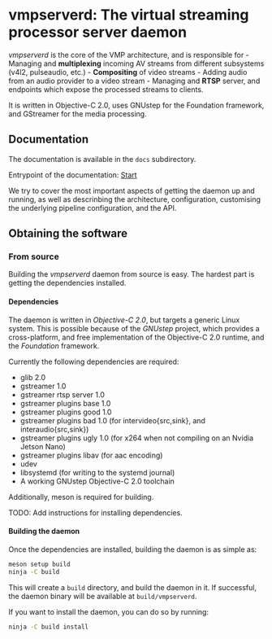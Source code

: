 # vmpserverd: The virtual streaming processor server daemon

_vmpserverd_ is the core of the VMP architecture, and is responsible for -
Managing and **multiplexing** incoming AV streams from different subsystems
(v4l2, pulseaudio, etc.) - **Compositing** of video streams - Adding audio from
an audio provider to a video stream - Managing and **RTSP** server, and
endpoints which expose the processed streams to clients.

It is written in Objective-C 2.0, uses GNUstep for the Foundation framework, and
GStreamer for the media processing.

## Documentation
The documentation is available in the `docs` subdirectory.

Entrypoint of the documentation: [Start](docs/start.md)

We try to cover the most important aspects of getting the daemon up and running,
as well as descrinbing the architecture, configuration, customising the underlying
pipeline configuration, and the API.

## Obtaining the software

### From source

Building the _vmpserverd_ daemon from source is easy. The hardest part is getting
the dependencies installed.

#### Dependencies
The daemon is written in _Objective-C 2.0_, but targets a generic Linux system.
This is possible because of the _GNUstep_ project, which provides a
cross-platform, and free implementation of the Objective-C 2.0 runtime, and the
_Foundation_ framework.

Currently the following dependencies are required:
- glib 2.0
- gstreamer 1.0
- gstreamer rtsp server 1.0
- gstreamer plugins base 1.0
- gstreamer plugins good 1.0
- gstreamer plugins bad 1.0 (for intervideo{src,sink}, and interaudio{src,sink})
- gstreamer plugins ugly 1.0 (for x264 when not compiling on an Nvidia Jetson Nano)
- gstreamer plugins libav (for aac encoding)
- udev
- libsystemd (for writing to the systemd journal)
- A working GNUstep Objective-C 2.0 toolchain

Additionally, meson is required for building.

TODO: Add instructions for installing dependencies.

#### Building the daemon

Once the dependencies are installed, building the daemon is as simple as:

```bash
meson setup build
ninja -C build
```

This will create a `build` directory, and build the daemon in it.
If successful, the daemon binary will be available at `build/vmpserverd`.

If you want to install the daemon, you can do so by running:

```bash
ninja -C build install
```